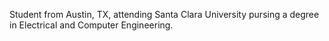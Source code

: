 Student from Austin, TX, attending Santa Clara University pursing a degree in Electrical and Computer Engineering.
